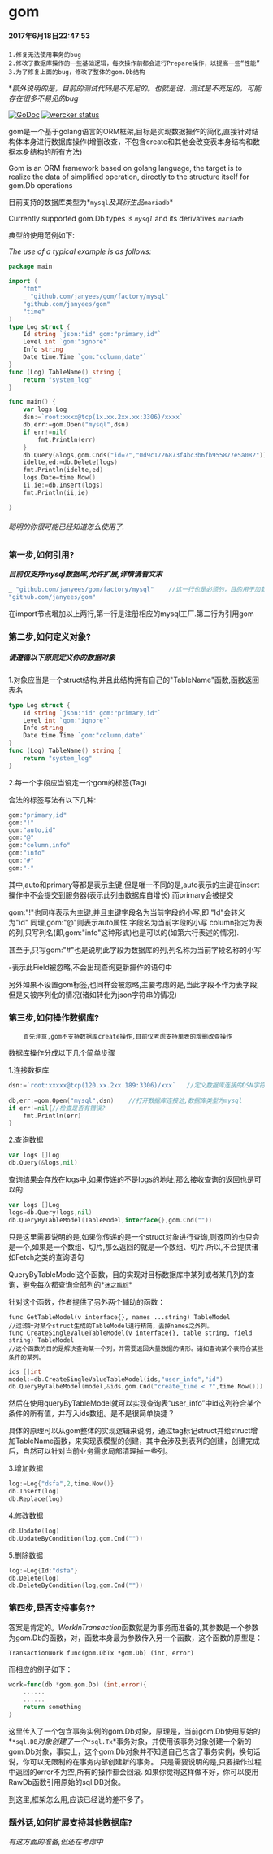 # gom

#### 2017年6月18日22:47:53

    1.修复无法使用事务的bug
    2.修改了数据库操作的一些基础逻辑，每次操作前都会进行Prepare操作，以提高一些“性能”
    3.为了修复上面的bug，修改了整体的gom.Db结构

**额外说明的是，目前的测试代码是不充足的。也就是说，测试是不充足的，可能存在很多不易见的bug*

[![GoDoc](https://godoc.org/github.com/jinzhu/gorm?status.svg)](https://godoc.org/github.com/janyees/gom)
[![wercker status](https://app.wercker.com/status/56931116573ad6b913d0c7176e72e759/s/master "wercker status")](https://app.wercker.com/project/byKey/56931116573ad6b913d0c7176e72e759)

gom是一个基于golang语言的ORM框架,目标是实现数据操作的简化,直接针对结构体本身进行数据库操作(增删改查，不包含create和其他会改变表本身结构和数据本身结构的所有方法)

Gom is an ORM framework based on golang language, the target is to realize the data of simplified operation, directly to the structure itself for gom.Db operations

目前支持的数据库类型为*`mysql`*及其衍生品*`mariadb`*

Currently supported gom.Db types is _`mysql`_ and its derivatives _`mariadb`_

典型的使用范例如下:

_The use of a typical example is as follows:_

```go
package main

import (
	"fmt"
	_ "github.com/janyees/gom/factory/mysql"
	"github.com/janyees/gom"
	"time"
)
type Log struct {
	Id string `json:"id" gom:"primary,id"`
	Level int `gom:"ignore"`
	Info string
	Date time.Time `gom:"column,date"`
}
func (Log) TableName() string {
	return "system_log"
}

func main() {
	var logs Log
	dsn:=`root:xxxx@tcp(1x.xx.2xx.xx:3306)/xxxx`
	db,err:=gom.Open("mysql",dsn)
	if err!=nil{
		fmt.Println(err)
	}
	db.Query(&logs,gom.Cnds("id=?","0d9c1726873f4bc3b6fb955877e5a082"))
	idelte,ed:=db.Delete(logs)
	fmt.Println(idelte,ed)
	logs.Date=time.Now()
	ii,ie:=db.Insert(logs)
	fmt.Println(ii,ie)

}

```

###### 聪明的你很可能已经知道怎么使用了.

### 第一步,如何引用?

**_目前仅支持mysql数据库,允许扩展,详情请看文末_**


```go
_ "github.com/janyees/gom/factory/mysql"    //这一行也是必须的，目的用于加载相应数据库的驱动和‘方言’
"github.com/janyees/gom"
```
在import节点增加以上两行,第一行是注册相应的mysql工厂.第二行为引用gom

### 第二步,如何定义对象?
##### 请遵循以下原则定义你的数据对象

1.对象应当是一个struct结构,并且此结构拥有自己的"TableName"函数,函数返回表名

```go
type Log struct {
	Id string `json:"id" gom:"primary,id"`
	Level int `gom:"ignore"`
	Info string
	Date time.Time `gom:"column,date"`
}
func (Log) TableName() string {
	return "system_log"
}
```

2.每一个字段应当设定一个gom的标签(Tag)

合法的标签写法有以下几种:
```go
gom:"primary,id"
gom:"!"
gom:"auto,id"
gom:"@"
gom:"column,info"
gom:"info"
gom:"#"
gom:"-"
```
其中,auto和primary等都是表示主键,但是唯一不同的是,auto表示的主键在insert操作中不会提交到服务器(表示此列由数据库自增长).而primary会被提交

gom:"!"也同样表示为主键,并且主键字段名为当前字段的小写,即 "Id"会转义为"id"
同理,gom:"@"则表示auto属性,字段名为当前字段的小写
column指定为表的列,只写列名(即,gom:"info"这种形式)也是可以的(如第六行表述的情况).

甚至于,只写gom:"#"也是说明此字段为数据库的列,列名称为当前字段名称的小写

-表示此Field被忽略,不会出现查询更新操作的语句中

另外如果不设置gom标签,也同样会被忽略,主要考虑的是,当此字段不作为表字段,但是又被序列化的情况(诸如转化为json字符串的情况)

### 第三步,如何操作数据库?
        首先注意,gom不支持数据库create操作,目前仅考虑支持单表的增删改查操作
        
数据库操作分成以下几个简单步骤

1.连接数据库
```go
dsn:=`root:xxxxx@tcp(120.xx.2xx.189:3306)/xxx`   //定义数据库连接的DSN字符串,不知道DSN怎么定义的,请参考google
	
db,err:=gom.Open("mysql",dsn)    //打开数据库连接池,数据库类型为mysql
if err!=nil{//检查是否有错误?
	fmt.Println(err)
}
```
2.查询数据
```go
var logs []Log
db.Query(&logs,nil)
```
查询结果会存放在logs中,如果传递的不是logs的地址,那么接收查询的返回也是可以的:
```go
var logs []Log
logs=db.Query(logs,nil)
db.QueryByTableModel(TableModel,interface{},gom.Cnd(""))
```
只是这里需要说明的是,如果你传递的是一个struct对象进行查询,则返回的也只会是一个,如果是一个数组、切片,那么返回的就是一个数组、切片.所以,不会提供诸如Fetch之类的查询语句

QueryByTableModel这个函数，目的实现对目标数据库中某列或者某几列的查询，避免每次都查询全部列的*`迷之尴尬`*

针对这个函数，作者提供了另外两个辅助的函数：

    func GetTableModel(v interface{}, names ...string) TableModel
    //过滤针对某个struct生成的TableModel进行精简，去掉names之外列。
    func CreateSingleValueTableModel(v interface{}, table string, field string) TableModel 
    //这个函数的目的是解决查询某一个列，并需要返回大量数据的情形。诸如查询某个表符合某些条件的某列。
    
```go
ids []int
model:=db.CreateSingleValueTableModel(ids,"user_info","id")
db.QueryByTalbeModel(model,&ids,gom.Cnd("create_time < ?",time.Now()))
```
然后在使用queryByTableModel就可以实现查询表“user_info”中id这列符合某个条件的所有值，并存入ids数组。是不是很简单快捷？

具体的原理可以从gom整体的实现逻辑来说明，通过tag标记struct并给struct增加TableName函数，来实现表模型的创建，其中会涉及到表列的创建，创建完成后，自然可以针对当前业务需求局部清理掉一些列。

3.增加数据
```go
log:=Log{"dsfa",2,time.Now()}
db.Insert(log)
db.Replace(log)
```
4.修改数据
```go
db.Update(log)
db.UpdateByCondition(log,gom.Cnd(""))
```
5.删除数据
```go
log:=Log{Id:"dsfa"}
db.Delete(log)
db.DeleteByCondition(log,gom.Cnd(""))
```
### 第四步,是否支持事务??
答案是肯定的。*WorkInTransaction*函数就是为事务而准备的,其参数是一个参数为gom.Db的函数，对，函数本身最为参数传入另一个函数，这个函数的原型是：

    TransactionWork func(gom.DbTx *gom.Db) (int, error)

而相应的例子如下：
```go
work=func(db *gom.gom.Db) (int,error){
    ......
    ......
    return something
}
```
这里传入了一个包含事务实例的gom.Db对象，原理是，当前gom.Db使用原始的*`*sql.DB`*对象创建了一个*`*sql.Tx`*事务对象，并使用该事务对象创建一个新的gom.Db对象，事实上，这个gom.Db对象并不知道自己包含了事务实例，换句话说，你可以无限制的在事务内部创建新的事务。
只是需要说明的是,只要操作过程中返回的error不为空,所有的操作都会回滚.
如果你觉得这样做不好，你可以使用RawDb函数引用原始的sql.DB对象。

到这里,框架怎么用,应该已经说的差不多了。

### 题外话,如何扩展支持其他数据库?

_有这方面的准备,但还在考虑中_

